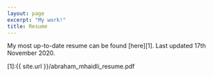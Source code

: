 ```yaml
---
layout: page
excerpt: "My work!"
title: Resume
---
```



My most up-to-date resume can be found [here][1].
Last updated 17th November 2020.

[1]:{{ site.url }}/abraham_mhaidli_resume.pdf